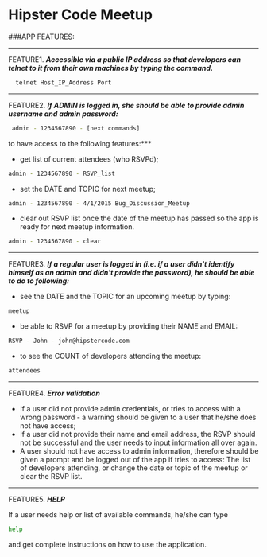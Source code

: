 # Hipster Code Meetup

###APP FEATURES:
* * *
 FEATURE1. ***Accessible via a public IP address so that developers can telnet to it from their own machines by typing the command.***

```bash
  telnet Host_IP_Address Port
```

* * *

 FEATURE2. ***If ADMIN is logged in, she should be able to provide admin username and admin password:***

```bash
 admin - 1234567890 - [next commands]
```
 to have access to the following features:***

  - get list of current attendees (who RSVPd);

```bash
admin - 1234567890 - RSVP_list
```
  - set the DATE and TOPIC for next meetup;

```bash
admin - 1234567890 - 4/1/2015 Bug_Discussion_Meetup
```
  - clear out RSVP list once the date of the meetup has passed so the app is ready for next meetup information.

```bash
admin - 1234567890 - clear
```
* * *

 FEATURE3. ***If a regular user is logged in (i.e. if a user didn't identify himself as an admin and didn't provide the password), he should be able to do to following:***
  - see the DATE and the TOPIC for an upcoming meetup by typing:

```bash
meetup
```
  - be able to RSVP for a meetup by providing their NAME and EMAIL:

```bash
RSVP - John - john@hipstercode.com
```

  - to see the COUNT of developers attending the meetup:

```bash
attendees
```

* * *

 FEATURE4. ***Error validation***
  - If a user did not provide admin credentials, or tries to access with a wrong password - a warning should be given to a user that he/she does not have access;
  - If a user did not provide their name and email address, the RSVP should not be successful and the user needs to input information all over again.
  - A user should not have access to admin information, therefore should be given a prompt and be logged out of the app if tries to access: The list of developers attending, or change the date or topic of the meetup or clear the RSVP list.

* * *

FEATURE5. ***HELP***

If a user needs help or list of available commands, he/she can type

```bash
help
```
and get complete instructions on how to use the application.
